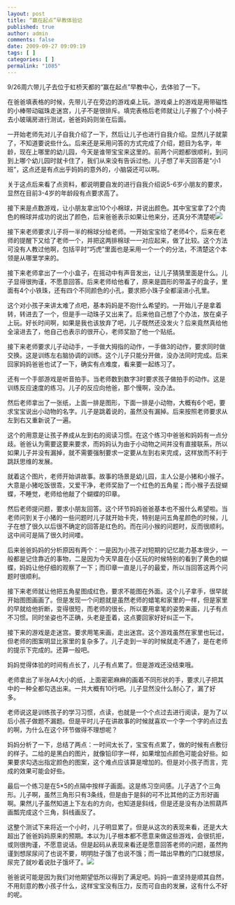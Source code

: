```yaml
---
layout: post
title: “赢在起点”早教体验记
published: true
author: admin
comments: false
date: 2009-09-27 09:09:19
tags: [ ]
categories: [ ]
permalink: "1085"
---
```

9/26周六带儿子去位于虹桥天都的“赢在起点”早教中心，去体验了一下。


  


在爸爸填表格的时候，先带儿子在旁边的游戏桌上玩。游戏桌上的游戏是用带磁性的小棒带动磁珠走迷宫，儿子不是很排斥。填完表格后老师就让儿子搬了个小椅子去小玻璃房进行测试，爸爸妈妈则坐在后面。


  


一开始老师先对儿子自我介绍了一下，然后让儿子也进行自我介绍。显然儿子就蒙了，不知道要说些什么。后来还是采用问答的方式完成了介绍，题目为名字，年龄，现在上哪里的幼儿园，今天是谁带宝宝来这里的。前两个问题都很顺利，到问到上哪个幼儿园时就卡住了，我们从来没有告诉过他。儿子想了半天回答是“小1班”，这点还是有点出乎妈妈的意外的，小脑袋还可以啊。


  


关于这点后来看了点资料，都说明要自发的进行自我介绍说5-6岁小朋友的要求，显然在目前3-4岁的年龄段有点要求高了。


  


接下来是点数游戏，让小朋友拿出10个小棉球，并说出颜色。其中宝宝拿了2个肉色的棉球并成功的说出了颜色，后来爸爸表示如果让他来分，还真分不清楚呢![][1]


  


接下来老师要求儿子将一半的棉球分给老师。一开始宝宝给了老师4个，后来在老师的提醒下又给了老师一个，并把这两排棉球一一对应起来，做了比较。这个方法可没有人教过他啊，包括平时“巧虎”里面也是采用一个一个的分法，不清楚这个本领是从哪里学来的。


  


接下来老师拿出了一个小盒子，在摇动中有声音发出，让儿子猜猜里面是什么。儿子显得很拘谨，不愿意回答。后来老师给他看了，原来是圆形的带盖子的盒子，里面有4个小铁珠，还有四个不同颜色的小孔，要求把小珠子全都滚进小孔里。


  


这个对小孩子来讲太难了点吧，基本妈妈是不抱什么希望的。一开始儿子是拿着转，转进去了一个，但是手一动珠子又出来了。后来他自己想了个办法，放在桌子上玩。好长时间啊，如果是我也该放弃了吧，儿子既然还没发火？后来竟然真给他全滚进去了，他自己也表示的很开心，老师奖励了他一个贴纸。


  


接下来老师要求儿子动动手，一手做大拇指的动作，一手做3的动作，要求同时做交换。这是训练左右脑协调的训练。这个儿子只能分开做，没办法同时完成。后来回家妈妈爸爸也试了一下，确实有点难度，看来要一起练习了。


  


还有一个手部游戏是听音拍手。当老师数到数字3时要求孩子做拍手的动作。这是训练反应速度的练习。儿子的反应向他爸，那个慢啊，没办法。


  


然后老师拿出了一张纸，上面一排是图形，下面一排是小动物，大概有6个吧，要求宝宝说出小动物的名字。儿子是跳着说的，虽然没有漏掉。后来按照老师要求从左到右又重新说了一遍。


  


这个的用意是让孩子养成从左到右的阅读习惯。在这个练习中爸爸和妈妈有一点分歧。爸爸认为需要这要来要求，而妈妈认为由于小动物之间并没有直接联系，所以如果儿子并没有漏掉，就不需要强制要求一定要从左到右来完成，这样放而不利于跳跃思维的发展。


  


就着这个图片，老师开始讲故事。故事的场景是幼儿园，主人公是小猪和小猴子。大意是小猪吃饭很乖，又爱干净，老师奖励了一个红色的五角星；而小猴子去捉蝴蝶，不睡觉，老师给他敲了个蝴蝶的印章。


  


然后老师提问题，要求小朋友回答。这个环节妈妈爸爸基本也不报什么希望啦。当老师问到关于小猪的一些问题时儿子就开始卡壳，特别是问五角星颜色的时候，儿子在想了很久以后很不确定的回答是红色的。而在问小猴的问题时，反而很顺利。这中间可是隔了很久时间喽。


  


后来爸爸妈妈的分析原因有两个：一是因为小孩子对短期的记忆能力基本很少，一般都是记住靠近的事物，二是因为今天早晨在小区玩的时候特别的看到了黄色的蝴蝶，妈妈让他仔细的观察了一下；而印章一直是儿子的最爱，所以当回答这两个问题时很顺利。


  


接下来老师就让他把五角星图成红色，要求不能图在外面。这个儿子拿手，很早就开始图图画画了。但是发现一个问题就是虽然老师的蜡笔和家里的一样，但是家里的早就给他折断，变得很短，而老师的很长，所以要用拿笔的姿势来画，儿子有点不习惯。同时坐姿也不正确，头老是歪着，这点要回家好好纠正一下。


  


接下来的游戏是走迷宫。要求用笔来画，走出迷宫。这个游戏虽然在家里也玩过，但老师的图案明显比家里的复杂多了。儿子走到一半的时候就走不通了，是在老师的提示下完成的。还算一般吧。


  


妈妈觉得体验的时间有点长了，儿子有点累了。但是游戏还没结束哦。


  


老师拿出了半张A4大小的纸，上面密密麻麻的画着不同形状的手，要求儿子把其中的一种全都勾选出来。一共大概有10行吧。儿子显然没什么耐心了，漏了好多。


  


老师说这是训练孩子的学习习惯，点读，也就是一个个点过去进行阅读，是为了以后小孩子做题不漏题。但是平时儿子在讲故事的时候就喜欢一个字一个字的点过去的啊，为什么在这个环节做得不理想呢？


  


妈妈分析了一下，总结了两点：一时间太长了，宝宝有点累了，做的时候有点敷衍的样子。二给的是黑白的图片，就像铅印字一样，如果增加点颜色可能会好些。如果要求勾选出指定颜色的图案，这个难点应该算是增加的。但是对小孩子而言，完成的效果可能会好些。


  


最后一个练习是在5×5的点隔中按样子画面。这是练习空间感。儿子选了个三角形。儿子啊，虽然三角形只有3条线，但是由于是斜的可不比其他的正方形好画啊。果然儿子虽然知道上下左右的方向，也知道是斜线，但是还是没有办法照葫芦画瓢完成这个三角，斜线画反了。


  


这整个测试下来将近一个小时，儿子明显累了。但是从这次的表现来看，还是大大超出了爸爸妈妈原来的预期。本以为儿子根本都不愿意来做这些游戏，会很抗拒，或则很拘谨，不愿意说话。但是起码从表现来看还是愿意回答老师的问题，虽然拘谨到想尿尿问了也说不要，明明肚子饿了也说不饿；而一踏出早教的门口就想尿，尿完了就吵着说肚子饿坏了。![][2]


  


爸爸说可能是因为我们对他期望低所以得到了满足吧。妈妈一直坚持是顺其自然，不用刻意的教小孩子什么，这样宝宝没有压力，反而可自由的发展，这有什么不好的呢。

 [1]: http://xujianian.com/jx/blog/images/emot/face8.gif
 [2]: http://xujianian.com/jx/blog/images/emot/face18.gif